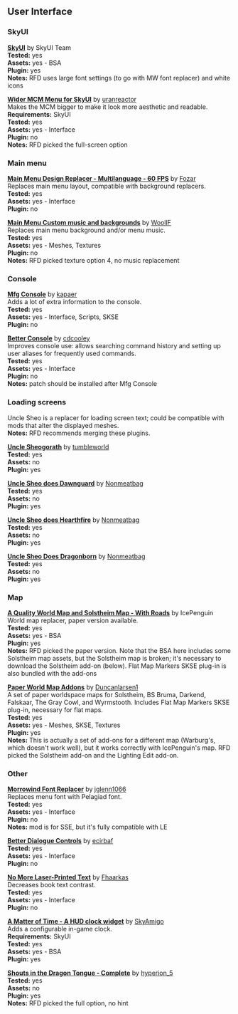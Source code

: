 ## User Interface

### SkyUI

**[SkyUI](https://www.nexusmods.com/skyrim/mods/3863)** 
by SkyUI Team  
	**Tested:** yes  
	**Assets:** yes - BSA  
	**Plugin:** yes  
	**Notes:** RFD uses large font settings (to go with MW font replacer) and white icons  
  
**[Wider MCM Menu for SkyUI](https://www.nexusmods.com/skyrim/mods/95924)** 
by [uranreactor](https://www.nexusmods.com/users/1863120)  
Makes the MCM bigger to make it look more aesthetic and readable.  
	**Requirements:** SkyUI  
	**Tested:** yes  
	**Assets:** yes - Interface  
	**Plugin:** no  
	**Notes:** RFD picked the full-screen option  
  
### Main menu

**[Main Menu Design Replacer - Multilanguage - 60 FPS](https://www.nexusmods.com/skyrim/mods/95237)** 
by [Fozar](https://www.nexusmods.com/users/11177268)  
Replaces main menu layout, compatible with background replacers.  
	**Tested:** yes  
	**Assets:** yes - Interface  
	**Plugin:** no  
  
**[Main Menu Custom music and backgrounds](https://www.nexusmods.com/skyrim/mods/64756)** 
by [WoollF](https://www.nexusmods.com/users/5370064)  
Replaces main menu background and/or menu music.  
	**Tested:** yes  
	**Assets:** yes - Meshes, Textures  
	**Plugin:** no  
	**Notes:** RFD picked texture option 4, no music replacement  
  
### Console
**[Mfg Console](https://www.nexusmods.com/skyrim/mods/44596)** 
by [kapaer](https://www.nexusmods.com/users/1024728)  
Adds a lot of extra information to the console.  
	**Tested:** yes  
	**Assets:** yes - Interface, Scripts, SKSE  
	**Plugin:** no  
  
**[Better Console](https://www.nexusmods.com/skyrim/mods/80746)** 
by [cdcooley](https://www.nexusmods.com/users/79655)  
Improves console use: allows searching command history and setting up user aliases for frequently used commands.  
	**Tested:** yes  
	**Assets:** yes - Interface  
	**Plugin:** no  
	**Notes:** patch should be installed after Mfg Console  
  
### Loading screens  
Uncle Sheo is a replacer for loading screen text; could be compatible with mods that alter the displayed meshes.  
**Notes:** RFD recommends merging these plugins.  
  
**[Uncle Sheogorath](https://www.nexusmods.com/skyrim/mods/12234)** 
by [tumbleworld](https://www.nexusmods.comusers/470889)  
	**Tested:** yes  
	**Assets:** no  
	**Plugin:** yes  
  
**[Uncle Sheo does Dawnguard](https://www.nexusmods.com/skyrim/mods/31766)** 
by [Nonmeatbag](https://www.nexusmods.com/users/2780823)  
	**Tested:** yes  
	**Assets:** no  
	**Plugin:** yes  
  
**[Uncle Sheo does Hearthfire](https://www.nexusmods.com/skyrim/mods/31820)** 
by [Nonmeatbag](https://www.nexusmods.com/users/2780823)  
	**Tested:** yes  
	**Assets:** no  
	**Plugin:** yes  
  
**[Uncle Sheo Does Dragonborn](https://www.nexusmods.com/skyrim/mods/36987)** 
by [Nonmeatbag](https://www.nexusmods.com/users/2780823)  
	**Tested:** yes  
	**Assets:** no  
	**Plugin:** yes  
  
### Map
**[A Quality World Map and Solstheim Map - With Roads](https://www.nexusmods.com/skyrim/mods/4929)** 
by IcePenguin  
World map replacer, paper version available.  
	**Tested:** yes  
	**Assets:** yes - BSA  
	**Plugin:** yes  
	**Notes:** RFD picked the paper version. Note that the BSA here includes some Solstheim map assets, but the Solstheim map is broken; it's necessary to download the Solstheim add-on (below). Flat Map Markers SKSE plug-in is also bundled with the add-ons  
  
**[Paper World Map Addons](https://www.nexusmods.com/skyrim/mods/84734)** 
by [Duncanlarsen1](https://www.nexusmods.com/users/19519224)  
A set of paper worldspace maps for Solstheim, BS Bruma, Darkend, Falskaar, The Gray Cowl, and Wyrmstooth. Includes Flat Map Markers SKSE plug-in, necessary for flat maps.  
	**Tested:** yes  
	**Assets:** yes - Meshes, SKSE, Textures  
	**Plugin:** yes  
  	**Notes:** This is actually a set of add-ons for a different map (Warburg's, which doesn't work well), but it works correctly with IcePenguin's map. RFD picked the Solstheim add-on and the Lighting Edit add-on.  
  
### Other
**[Morrowind Font Replacer](https://www.nexusmods.com/skyrimspecialedition/mods/2784)** 
by [jglenn1066](https://www.nexusmods.com/users/26044699)  
Replaces menu font with Pelagiad font.  
	**Tested:** yes  
	**Assets:** yes - Interface  
	**Plugin:** no  
	**Notes:** mod is for SSE, but it's fully compatible with LE  
  
**[Better Dialogue Controls](https://www.nexusmods.com/skyrim/mods/27371)** 
by [ecirbaf](https://www.nexusmods.com/users/3238634)  
	**Tested:** yes  
	**Assets:** yes - Interface  
	**Plugin:** no  
  
**[No More Laser-Printed Text](https://www.nexusmods.com/skyrim/mods/62208)** 
by [Fhaarkas](https://www.nexusmods.com/users/1157655)  
Decreases book text contrast.  
	**Tested:** yes  
	**Assets:** yes - Interface  
	**Plugin:** no  
  
**[A Matter of Time - A HUD clock widget](https://www.nexusmods.com/skyrim/mods/44091)** 
by [SkyAmigo](https://www.nexusmods.com/users/7777990)  
Adds a configurable in-game clock.  
	**Requirements:** SkyUI  
	**Tested:** yes  
	**Assets:** yes - BSA  
	**Plugin:** yes  
  
**[Shouts in the Dragon Tongue - Complete](https://www.nexusmods.com/skyrim/mods/32821)** 
by [hyperion_5](https://www.nexusmods.com/users/215853)  
	**Tested:** yes  
	**Assets:** no  
	**Plugin:** yes  
	**Notes:** RFD picked the full option, no hint  
  
